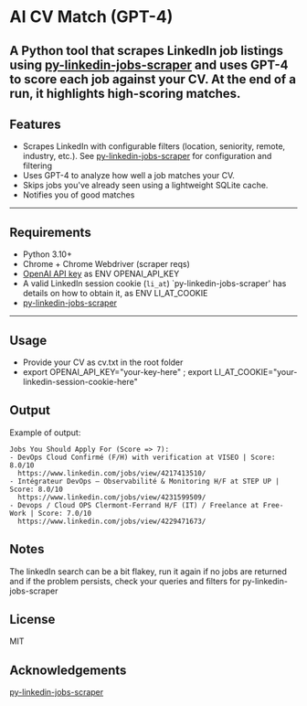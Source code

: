 # AI CV Match (GPT-4)

A Python tool that scrapes LinkedIn job listings using [py-linkedin-jobs-scraper](https://github.com/spinlud/py-linkedin-jobs-scraper) and uses GPT-4 to score each job against your CV. At the end of a run, it highlights high-scoring matches.
---

## Features

- Scrapes LinkedIn with configurable filters (location, seniority, remote, industry, etc.). See [py-linkedin-jobs-scraper](https://github.com/spinlud/py-linkedin-jobs-scraper) for configuration and filtering
- Uses GPT-4 to analyze how well a job matches your CV.
- Skips jobs you've already seen using a lightweight SQLite cache.
- Notifies you of good matches

---

## Requirements

- Python 3.10+
- Chrome + Chrome Webdriver (scraper reqs)
- [OpenAI API key](https://platform.openai.com/account/api-keys) as ENV OPENAI_API_KEY
- A valid LinkedIn session cookie (`li_at`) `py-linkedin-jobs-scraper' has details on how to obtain it, as ENV LI_AT_COOKIE
- [py-linkedin-jobs-scraper](https://github.com/spinlud/py-linkedin-jobs-scraper)

---

## Usage

- Provide your CV as cv.txt in the root folder
- export OPENAI_API_KEY="your-key-here" ; export LI_AT_COOKIE="your-linkedin-session-cookie-here"


## Output

Example of output:

```
Jobs You Should Apply For (Score => 7):
- DevOps Cloud Confirmé (F/H) with verification at VISEO | Score: 8.0/10
  https://www.linkedin.com/jobs/view/4217413510/
- Intégrateur DevOps – Observabilité & Monitoring H/F at STEP UP | Score: 8.0/10
  https://www.linkedin.com/jobs/view/4231599509/
- Devops / Cloud OPS Clermont-Ferrand H/F (IT) / Freelance at Free-Work | Score: 7.0/10
  https://www.linkedin.com/jobs/view/4229471673/
```

## Notes

The linkedIn search can be a bit flakey, run it again if no jobs are returned and if the problem persists, check your queries and filters for py-linkedin-jobs-scraper

## License
MIT

## Acknowledgements
[py-linkedin-jobs-scraper](https://github.com/spinlud/py-linkedin-jobs-scraper)
